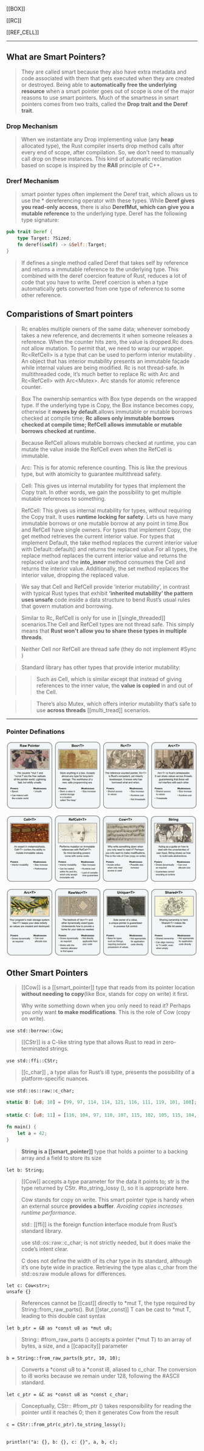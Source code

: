 [[BOX]]

[[RC]]

[[REF_CELL]]

---

## What are Smart Pointers?

> They are called smart because they also have extra metadata and code associated with them that gets executed when they are created or destroyed. Being able to **automatically free the underlying resource** when a smart pointer goes out of scope is one of the major reasons to use smart pointers.
> Much of the smartness in smart pointers comes from two traits, called the **Drop trait and the Deref trait**.


### Drop Mechanism
> When we instantiate any Drop implementing value (any **heap** allocated type), the Rust compiler inserts drop method calls after every end of scope, after compilation. So, we don't need to manually call drop on these instances. This kind of automatic reclamation based on scope is inspired by the **RAII** principle of C++.

### Drerf Mechanism
> smart pointer types often implement the Deref trait, which allows us to use the * dereferencing operator with these types. While **Deref gives you read-only access**, there is also **DerefMut, which can give you a mutable reference** to the underlying type. Deref has the following type signature:

```rust
pub trait Deref {
    type Target: ?Sized;
    fn deref(&self) -> &Self::Target;
}
```
> If defines a single method called Deref that takes self by reference and returns a immutable reference to the underlying type. This combined with the deref coercion feature of Rust, reduces a lot of code that you have to write. Deref coercion is when a type automatically gets converted from one type of reference to some other reference.

## Comparistions of Smart pointers 

> Rc<T> enables multiple owners of the same data; whenever somebody takes a new reference, and decrements it when someone releases a reference. When the counter hits zero, the value is dropped.Rc<T> does not allow mutation. To permit that, we need to wrap our wrapper. Rc<RefCell<T>> is a type that can be used to perform interior mutability . An object that has interior mutability presents an immutable façade while internal values are being modified.
> Rc<T> is not thread-safe. In multithreaded code, it’s much better to replace Rc<T> with Arc<T> and Rc<RefCell<T>> with Arc<Mutex<T>>. Arc stands for atomic reference counter.

> Box<T> The ownership semantics with Box type depends on the wrapped type. If the underlying type is Copy, the Box instance becomes copy, otherwise it **moves by default**.allows immutable or mutable borrows checked at compile time; **Rc<T> allows only immutable borrows checked at compile time; RefCell<T> allows immutable or mutable borrows checked at runtime.**

> Because RefCell<T> allows mutable borrows checked at runtime, you can mutate the value inside the RefCell<T> even when the RefCell<T> is immutable.

> Arc<T>: This is for atomic reference counting. This is like the previous type, but with atomicity to guarantee multithread safety.

> Cell<T>: This gives us internal mutability for types that implement the Copy trait. In other words, we gain the possibility to get multiple mutable references to something.

> RefCell<T>: This gives us internal mutability for types, without requiring the Copy trait. It uses **runtime locking for safety**. Lets us have many immutable borrows or one mutable borrow at any point in time.Box<T> and RefCell<T> have single owners. For types that implement Copy, the get method retrieves the current interior value. For types that implement Default, the take method replaces the current interior value with Default::default() and returns the replaced value.For all types, the replace method replaces the current interior value and returns the replaced value and the **into_inner** method consumes the Cell<T> and returns the interior value. Additionally, the set method replaces the interior value, dropping the replaced value.

> We say that Cell<T> and RefCell<T> provide ‘interior mutability’, in contrast with typical Rust types that exhibit **‘inherited mutability’ the pattern uses unsafe** code inside a data structure to bend Rust’s usual rules that govern mutation and borrowing.

> Similar to Rc<T>, RefCell<T> is only for use in [[single_threaded]] scenarios.The Cell and RefCell types are not thread safe. This simply means that **Rust won't allow you to share these types in multiple threads**.

> Neither Cell<T> nor RefCell<T> are thread safe (they do not implement #Sync )

> Standard library has other types that provide interior mutability:

>> Such as Cell<T>, which is similar except that instead of giving references to the inner value, the **value is copied** in and out of the Cell<T>.

>> There’s also Mutex<T>, which offers interior mutability that’s safe to use **across threads** [[multi_tread]] scenarios.

---

### Pointer Definations

![Smart-Pointer-1](../../rust/assets/images/smart-pointer-1.JPG)

![Smart-Pointer-2](../../rust/assets/images/smart-pointer-2.JPG)

![Smart-Pointer-3](../../rust/assets/images/smart-pointer-3.JPG)




## Other Smart Pointers

> [[Cow]] is a [[smart_pointer]] type that reads from its pointer location **without needing to copy**(like Box,  stands for copy on write) it first.
>
> Why write something down when you only need to read it? Perhaps you only want **to make modifications**. This is the role of Cow (copy on write).

```use std::borrow::Cow;```

> [[CStr]] is a C-like string type that allows Rust to read in zero-terminated strings.

```use std::ffi::CStr;```

> [[c_char]] , a type alias for Rust’s i8 type, presents the possibility of a platform-specific nuances.

```use std::os::raw::c_char;```

```rust
static B: [u8; 10] = [99, 97, 114, 114, 121, 116, 111, 119, 101, 108];

static C: [u8; 11] = [116, 104, 97, 110, 107, 115, 102, 105, 115, 104, 0];
```

```rust
fn main() {
    let a = 42;
}
```
> **String is a [[smart_pointer]]** type that holds a pointer to a backing array and a field to store its size

```let b: String;```

> [[Cow]] accepts a type parameter for the data it points to; str is the type returned by CStr. #to_string_lossy (), so it is appropriate here.
> 
> Cow stands for copy on write. This smart pointer type is handy when an external source **provides a buffer**. *Avoiding copies increases runtime performance*.
> 
> std:: [[ffi]] is the **f**oreign **f**unction **i**nterface module from Rust’s standard library. 
> 
> use std::os::raw::c_char; is not strictly needed, but it does make the code’s intent clear.
> 
> C does not define the width of its char type in its standard, although it’s one byte wide in practice. Retrieving the type alias c_char from the std::os:raw module allows for differences.

 ```rust,compile_fail,no_run
 let c: Cow<str>;
 unsafe {}
 ```

 > References cannot be [[cast]] directly to *mut T, the type required by String::from_raw_parts(). But [[star_const]] T can be cast to *mut T, leading to this double cast syntax

 ```let b_ptr = &B as *const u8 as *mut u8;```

 > String:: #from_raw_parts () accepts a pointer (*mut T) to an array of bytes, a size, and a [[capacity]] parameter

 ```b = String::from_raw_parts(b_ptr, 10, 10);```

 > Converts a *const u8 to a *const i8, aliased to c_char. The conversion to i8 works because we remain under 128, following the #ASCII standard.

 ```let c_ptr = &C as *const u8 as *const c_char;```

 > Conceptually, CStr:: #from_ptr () takes responsibility for reading the pointer until it reaches 0; then it generates Cow<str> from the result

 ```c = CStr::from_ptr(c_ptr).to_string_lossy();```

 ```rust,compile_fail,no_run

 println!("a: {}, b: {}, c: {}", a, b, c);

 ```
